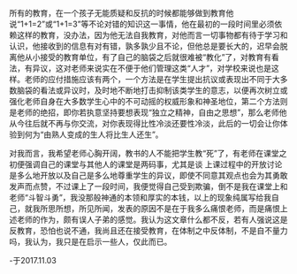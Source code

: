 所有的教育，在一个孩子无能质疑和反抗的时候都能够做到教育他说“1+1=2”或“1+1=3”等不论对错的知识这一事情，他在最初的一段时间里必须依赖这样的教育，没办法，因为他无法自我教育，对他而言一切事物都有待于学习和认识，他接收到的信息有对有错，孰多孰少且不论，但他总是要长大的，迟早会脱离他从小接受的教育单位，有了自己的脑袋之后就很难被“教化”了，对教育有看法，有异议，这对老师来说实在不便于他们管理这类“人才”，对学校来说也是这样。老师的应付措施应该有两个，一个方法是在学生提出抗议或表现出不同于大多数脑袋的看法或异议时，及时地不断地打击抑制该类学生的意志，以便再次树立或强化老师自身在大多数学生心中的不可动摇的权威形象和神圣地位，第二个方法则是老师的绝招，即你若执意坚持要想表现“独立之精神，自由之思想”，那么老师他从今往后就不再与你交流，对你表现得比性冷淡还要性冷淡，此后的一切会让你体验到何为“由熟人变成的生人将比生人还生”。

对我而言，我希望老师心胸开阔，教书的人不能把学生教“死”了，有老师在课堂之初便强调自己的课堂与其他人的课堂是两码事，尤其是谈 上课过程中的开放讨论是多么地开放以及自己是多么地尊重学生的异议，即使不同意其观点也会为其勇敢发声而点赞，不过课上了一段时间，我便觉得自己受到欺骗，倒不是我在课堂上和老师“斗智斗勇”，我没那般神通的本领和厚实的本钱，以上的现象纯属写给我自己，就我所思所想，所见所闻，发表的原因不是在于我多么痛恨老师，而是痛恨上述老师的作为，颇有误人子弟的感觉。我认为这文章什么都不反，若有人强说这是反教育，恐怕也说不通，我尚且还在接受教育，在体制之中反体制，不是自不量力吗，我认为，我只是在启示一些人，仅此而已。

-于2017.11.03
